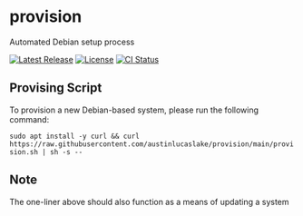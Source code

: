 # provision

Automated Debian setup process

[![Latest Release][release-badge]][release-url]
[![License][license-badge]](LICENSE)
[![CI Status][ci-badge]][ci-url]

[release-badge]: https://img.shields.io/github/v/release/austinlucaslake/provision
[release-url]: https://github.com/austinlucaslake/provision/releases/latest
[license-badge]: https://img.shields.io/github/license/austinlucaslake/provision
[ci-badge]: https://github.com/austinlucaslake/provision/actions/workflows/ci.yaml/badge.svg
[ci-url]: https://github.com/austinlucaslake/provision/actions

## Provising Script

To provision a new Debian-based system, please run the following command:

`sudo apt install -y curl && curl https://raw.githubusercontent.com/austinlucaslake/provision/main/provision.sh | sh -s --`

## Note

The one-liner above should also function as a means of updating a system
